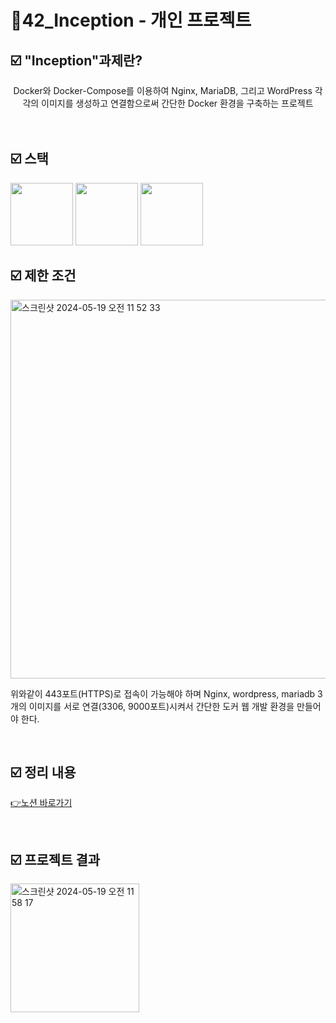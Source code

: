 # 📜42_Inception - 개인 프로젝트


##  ☑️ "Inception"과제란?
<div align="center">
   Docker와 Docker-Compose를 이용하여 Nginx, MariaDB, 그리고 WordPress 각각의 이미지를 생성하고 연결함으로써 간단한 Docker 환경을 구축하는 프로젝트
</div>
<br />

<br />

##  ☑️ 스택
<img width="100" src="https://github.com/exceed96/Personal_42Inception/assets/90549959/25bdcb70-f258-4597-b8dc-405a28470ba1"/>
<img width="100" src="https://github.com/exceed96/Personal_42Inception/assets/90549959/0f5589a1-c4b9-4935-8d79-e666529aafea"/>
<img width="100" src="https://github.com/exceed96/Personal_42Inception/assets/90549959/6c604b5a-cc0a-452f-b973-6dd15daa3b31"/>


<br />

##  ☑️ 제한 조건
<img width="606" alt="스크린샷 2024-05-19 오전 11 52 33" src="https://github.com/exceed96/Personal_42Inception/assets/90549959/e6aa1e1e-d311-4645-bf23-ef710f0fc51e">

위와같이 443포트(HTTPS)로 접속이 가능해야 하며 Nginx, wordpress, mariadb 3개의 이미지를 서로 연결(3306, 9000포트)시켜서 간단한 도커 웹 개발 환경을 만들어야 한다.

<br />

## ☑️ 정리 내용

[👉노션 바로가기](https://www.notion.so/Inception-52f7530bb7074e578b1df23929c9c151?pvs=4)

<br />

## ☑️ 프로젝트 결과

<img width="206" alt="스크린샷 2024-05-19 오전 11 58 17" src="https://github.com/exceed96/Personal_42Inception/assets/90549959/e6ed1ff4-d0a9-4799-9392-47ee0913c635">


